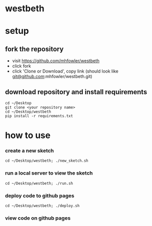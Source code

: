 # westbeth

# setup

## fork the repository
- visit https://github.com/mhfowler/westbeth
- click fork
- click 'Clone or Download', copy link (should look like git@github.com:mhfowler/westbeth.git)

## download repository and install requirements
```
cd ~/Desktop
git clone <your repository name> 
cd ~/Desktop/westbeth
pip install -r requirements.txt
```

# how to use

### create a new sketch
```cd ~/Desktop/westbeth; ./new_sketch.sh```

### run a local server to view the sketch 
```cd ~/Desktop/westbeth; ./run.sh```

### deploy code to github pages
```cd ~/Desktop/westbeth; ./deploy.sh```

### view code on github pages
